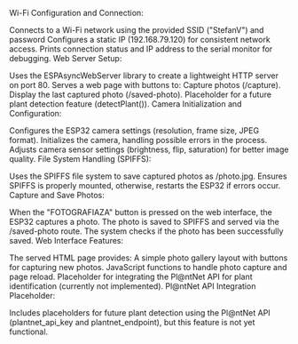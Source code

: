 Wi-Fi Configuration and Connection:

Connects to a Wi-Fi network using the provided SSID ("StefanV") and password 
Configures a static IP (192.168.79.120) for consistent network access.
Prints connection status and IP address to the serial monitor for debugging.
Web Server Setup:

Uses the ESPAsyncWebServer library to create a lightweight HTTP server on port 80.
Serves a web page with buttons to:
Capture photos (/capture).
Display the last captured photo (/saved-photo).
Placeholder for a future plant detection feature (detectPlant()).
Camera Initialization and Configuration:

Configures the ESP32 camera settings (resolution, frame size, JPEG format).
Initializes the camera, handling possible errors in the process.
Adjusts camera sensor settings (brightness, flip, saturation) for better image quality.
File System Handling (SPIFFS):

Uses the SPIFFS file system to save captured photos as /photo.jpg.
Ensures SPIFFS is properly mounted, otherwise, restarts the ESP32 if errors occur.
Capture and Save Photos:

When the "FOTOGRAFIAZA" button is pressed on the web interface, the ESP32 captures a photo.
The photo is saved to SPIFFS and served via the /saved-photo route.
The system checks if the photo has been successfully saved.
Web Interface Features:

The served HTML page provides:
A simple photo gallery layout with buttons for capturing new photos.
JavaScript functions to handle photo capture and page reload.
Placeholder for integrating the Pl@ntNet API for plant identification (currently not implemented).
Pl@ntNet API Integration Placeholder:

Includes placeholders for future plant detection using the Pl@ntNet API (plantnet_api_key and plantnet_endpoint), but this feature is not yet functional.
